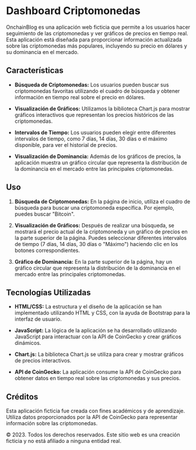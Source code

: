 # Dashboard Criptomonedas

OnchainBlog es una aplicación web ficticia que permite a los usuarios hacer seguimiento de las criptomonedas y ver gráficos de precios en tiempo real. Esta aplicación está diseñada para proporcionar información actualizada sobre las criptomonedas más populares, incluyendo su precio en dólares y su dominancia en el mercado.

## Características

- **Búsqueda de Criptomonedas:** Los usuarios pueden buscar sus criptomonedas favoritas utilizando el cuadro de búsqueda y obtener información en tiempo real sobre el precio en dólares.

- **Visualización de Gráficos:**  Utilizamos la biblioteca Chart.js para mostrar gráficos interactivos que representan los precios históricos de las criptomonedas.

- **Intervalos de Tiempo:** Los usuarios pueden elegir entre diferentes intervalos de tiempo, como 7 días, 14 días, 30 días o el máximo disponible, para ver el historial de precios.

- **Visualización de Dominancia:** Además de los gráficos de precios, la aplicación muestra un gráfico circular que representa la distribución de la dominancia en el mercado entre las principales criptomonedas.

## Uso

1. **Búsqueda de Criptomonedas:** En la página de inicio, utiliza el cuadro de búsqueda para buscar una criptomoneda específica. Por ejemplo, puedes buscar "Bitcoin".

2. **Visualización de Gráficos:** Después de realizar una búsqueda, se mostrará el precio actual de la criptomoneda y un gráfico de precios en la parte superior de la página. Puedes seleccionar diferentes intervalos de tiempo (7 días, 14 días, 30 días o "Máximo") haciendo clic en los botones correspondientes.

3. **Gráfico de Dominancia:** En la parte superior de la página, hay un gráfico circular que representa la distribución de la dominancia en el mercado entre las principales criptomonedas.


## Tecnologías Utilizadas

- **HTML/CSS:** La estructura y el diseño de la aplicación se han implementado utilizando HTML y CSS, con la ayuda de Bootstrap para la interfaz de usuario.

- **JavaScript:** La lógica de la aplicación se ha desarrollado utilizando JavaScript para interactuar con la API de CoinGecko y crear gráficos dinámicos.

- **Chart.js:** La biblioteca Chart.js se utiliza para crear y mostrar gráficos de precios interactivos.

- **API de CoinGecko:** La aplicación consume la API de CoinGecko para obtener datos en tiempo real sobre las criptomonedas y sus precios.

## Créditos

Esta aplicación ficticia fue creada con fines académicos y de aprendizaje. Utiliza datos proporcionados por la API de CoinGecko para representar información sobre las criptomonedas.


© 2023. Todos los derechos reservados. Este sitio web es una creación ficticia y no está afiliado a ninguna entidad real.
